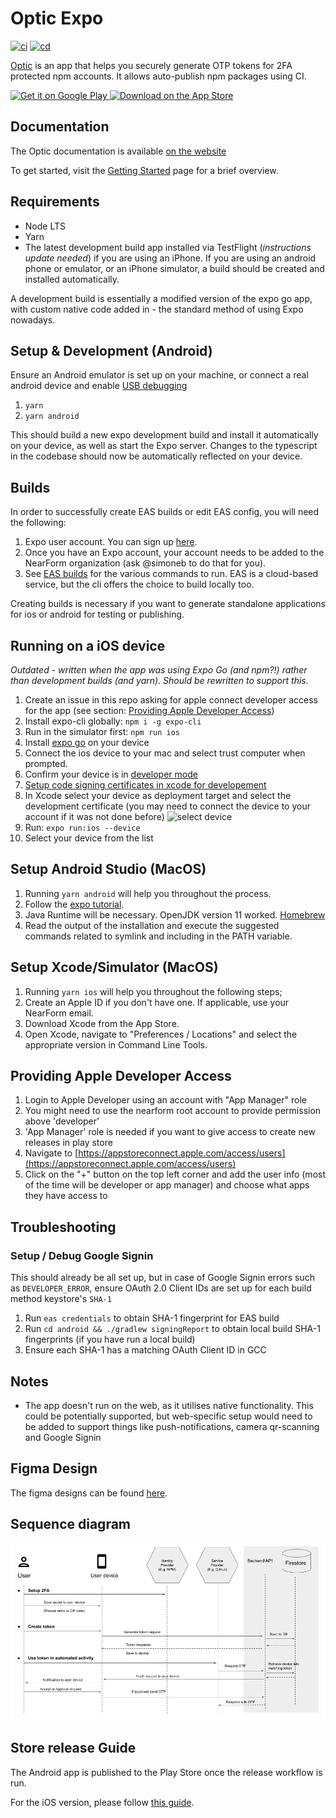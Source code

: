 # Optic Expo

[![ci](https://github.com/nearform/optic-expo/actions/workflows/ci.yml/badge.svg)](https://github.com/nearform/optic-expo/actions/workflows/ci.yml)
[![cd](https://github.com/nearform/optic-expo/actions/workflows/cd.yml/badge.svg)](https://github.com/nearform/optic-expo/actions/workflows/cd.yml)

[Optic](https://expo.dev/@nearform/optic-expo) is an app that helps you securely generate OTP tokens for 2FA protected npm accounts. It allows auto-publish npm packages using CI.

<a href='https://play.google.com/store/apps/details?id=com.nearform.optic'>
  <img alt='Get it on Google Play' src='https://user-images.githubusercontent.com/84892/191009274-938f5cc3-03ac-4bd3-a923-bd2629d77a44.png' style="height:40px"/>
</a>

<a href='https://apps.apple.com/us/app/nearform-optic/id1643969791'>
  <img alt='Download on the App Store' src='https://user-images.githubusercontent.com/84892/191009257-86f3b83e-b2d9-4252-ac05-98732328df2f.png' style="height:40px" />
</a>

## Documentation

The Optic documentation is available [on the website](https://optic.nearform.com/)

To get started, visit the [Getting Started](https://optic.nearform.com/getting-started) page for a brief overview.

## Requirements

- Node LTS
- Yarn
- The latest development build app installed via TestFlight (_instructions update needed_) if you are using an iPhone.
If you are using an android phone or emulator, or an iPhone simulator, a build should be created and installed automatically.

A development build is essentially a modified version of the expo go app, with custom native code added in - the standard method of using Expo nowadays.

## Setup & Development (Android)

Ensure an Android emulator is set up on your machine, or connect a real android device and enable [USB debugging](https://developer.android.com/studio/debug/dev-options#debugging)
1. `yarn`
1. `yarn android`

This should build a new expo development build and install it automatically on your device, as well as start the Expo server. Changes to the typescript in the codebase should now be automatically reflected on your device.

## Builds

In order to successfully create EAS builds or edit EAS config, you will need the following:

1. Expo user account. You can sign up [here](https://expo.dev/signup).
1. Once you have an Expo account, your account needs to be added to the NearForm organization (ask @simoneb to do that for you).
1.  See [EAS builds](https://docs.expo.dev/build/introduction/) for the various commands to run. EAS is a cloud-based service, but the cli offers the choice to build locally too.

Creating builds is necessary if you want to generate standalone applications for ios or android for testing or publishing.

## Running on a iOS device
_Outdated - written when the app was using Expo Go (and npm?!) rather than development builds (and yarn). Should be rewritten to support this._

1. Create an issue in this repo asking for apple connect developer access for the app (see section: [Providing Apple Developer Access](##providing-apple-developer-access))
1. Install expo-cli globally: `npm i -g expo-cli`
1. Run in the simulator first: `npm run ios`
1. Install [expo go](https://apps.apple.com/us/app/expo-go/id982107779) on your device
1. Connect the ios device to your mac and select trust computer when prompted.
1. Confirm your device is in [developer mode](https://developer.apple.com/documentation/xcode/enabling-developer-mode-on-a-device)
1. [Setup code signing certificates in xcode for developement](https://github.com/expo/fyi/blob/main/setup-xcode-signing.md)
1. In Xcode select your device as deployment target and select the development certificate (you may need to connect the device to your account if it was not done before)
   ![select device](https://user-images.githubusercontent.com/84892/191241139-5db5b905-228f-4af2-a633-47f601de993a.png)
1. Run: `expo run:ios --device`
1. Select your device from the list

## Setup Android Studio (MacOS)

1. Running `yarn android` will help you throughout the process.
1. Follow the [expo tutorial](https://docs.expo.dev/workflow/android-studio-emulator/).
1. Java Runtime will be necessary. OpenJDK version 11 worked. [Homebrew](https://formulae.brew.sh/formula/openjdk@11)
1. Read the output of the installation and execute the suggested commands related to symlink and including in the PATH variable.

## Setup Xcode/Simulator (MacOS)

1. Running `yarn ios` will help you throughout the following steps;
1. Create an Apple ID if you don't have one. If applicable, use your NearForm email.
1. Download Xcode from the App Store.
1. Open Xcode, navigate to "Preferences / Locations" and select the appropriate version in Command Line Tools.

## Providing Apple Developer Access

1. Login to Apple Developer using an account with "App Manager" role
1. You might need to use the nearform root account to provide permission above 'developer'
1. 'App Manager' role is needed if you want to give access to create new releases in play store
1. Navigate to [https://appstoreconnect.apple.com/access/users](https://appstoreconnect.apple.com/access/users)
1. Click on the "+" button on the top left corner and add the user info (most of the time will be developer or app manager) and choose what apps they have access to

## Troubleshooting

### Setup / Debug Google Signin

This should already be all set up, but in case of Google Signin errors such as `DEVELOPER_ERROR`, ensure OAuth 2.0 Client IDs are set up for each build method keystore's `SHA-1`

1. Run `eas credentials` to obtain SHA-1 fingerprint for EAS build
2. Run `cd android && ./gradlew signingReport` to obtain local build SHA-1 fingerprints (if you have run a local build)
3. Ensure each SHA-1 has a matching OAuth Client ID in GCC

## Notes

- The app doesn't run on the web, as it utilises native functionality. This could be potentially supported, but web-specific setup would need to be added to support things like push-notifications, camera qr-scanning and Google Signin

## Figma Design

The figma designs can be found [here](https://www.figma.com/design/SZygq93AtTJQHx1ajTmdls/Optic-Expo---UI-Refresh?node-id=1-1615&t=mROoK95Oxvv8d4FP-1).

## Sequence diagram

[![](docs/images/architecture.png)](https://docs.google.com/presentation/d/16038cTBefSKQezJk0IZKNXnSqaG2PnU07Sb2_qIkNe8/edit?usp=sharing)

## Store release Guide

The Android app is published to the Play Store once the release workflow is run.

For the iOS version, please follow [this guide](IOS_RELEASE.md).

